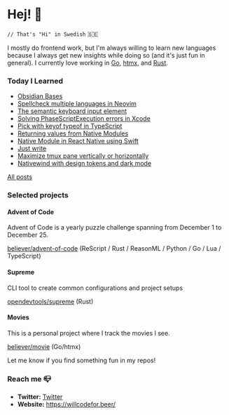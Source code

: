 # Hej! :wave:

`// That's "Hi" in Swedish` 🇸🇪

I mostly do frontend work, but I'm always willing to learn new languages because I always get new insights while doing so (and it's just fun in general). I currently love working in [Go](https://go.dev/), [htmx](https://htmx.org/), and [Rust](https://www.rust-lang.org/).

### Today I Learned

<!--START_SECTION:feed-->
* [Obsidian Bases](https:&#x2F;&#x2F;willcodefor.beer&#x2F;posts&#x2F;bases)
* [Spellcheck multiple languages in Neovim](https:&#x2F;&#x2F;willcodefor.beer&#x2F;posts&#x2F;spellnvim)
* [The semantic keyboard input element](https:&#x2F;&#x2F;willcodefor.beer&#x2F;posts&#x2F;kbd)
* [Solving PhaseScriptExecution errors in Xcode](https:&#x2F;&#x2F;willcodefor.beer&#x2F;posts&#x2F;xcodepse)
* [Pick with keyof typeof in TypeScript](https:&#x2F;&#x2F;willcodefor.beer&#x2F;posts&#x2F;tspickkey)
* [Returning values from Native Modules](https:&#x2F;&#x2F;willcodefor.beer&#x2F;posts&#x2F;nativeret)
* [Native Module in React Native using Swift](https:&#x2F;&#x2F;willcodefor.beer&#x2F;posts&#x2F;nativeios)
* [Just write](https:&#x2F;&#x2F;willcodefor.beer&#x2F;posts&#x2F;write)
* [Maximize tmux pane vertically or horizontally](https:&#x2F;&#x2F;willcodefor.beer&#x2F;posts&#x2F;tmuxmax)
* [Nativewind with design tokens and dark mode](https:&#x2F;&#x2F;willcodefor.beer&#x2F;posts&#x2F;rntw)
<!--END_SECTION:feed-->

[All posts](https://willcodefor.beer/posts)

### Selected projects

#### Advent of Code

Advent of Code is a yearly puzzle challenge spanning from December 1 to December 25.

[believer/advent-of-code](https://github.com/believer/advent-of-code) (ReScript / Rust / ReasonML / Python / Go / Lua / TypeScript)

#### Supreme

CLI tool to create common configurations and project setups

[opendevtools/supreme](https://github.com/opendevtools/supreme) (Rust)

#### Movies

This is a personal project where I track the movies I see.

[believer/movie](https://github.com/believer/movies-go) (Go/htmx)

Let me know if you find something fun in my repos!

### Reach me 📪 

- **Twitter:** [Twitter](https://twitter.com/rnattochdag)
- **Website:** https://willcodefor.beer/
